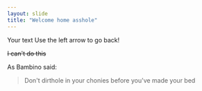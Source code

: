 ```yaml
---
layout: slide
title: "Welcome home asshole"
---
```

Your text
Use the left arrow to go back!

~~I can't do this~~

As Bambino said:
>Don't dirthole in your chonies before you've made your bed
